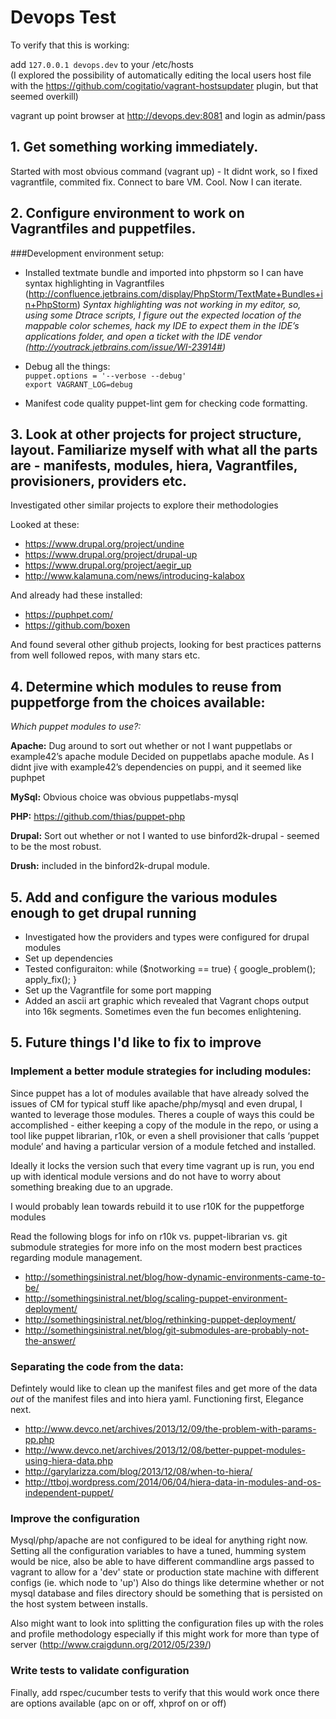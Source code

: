 Devops Test
===========

To verify that this is working:

add `127.0.0.1 devops.dev` to your /etc/hosts  
(I explored the possibility of automatically editing the local users host file with the https://github.com/cogitatio/vagrant-hostsupdater plugin, but that seemed overkill) 

vagrant up
point browser at http://devops.dev:8081 and login as admin/pass


## 1. Get something working immediately.
Started with most obvious command (vagrant up)  - It didnt work, so I fixed vagrantfile, commited fix.
Connect to bare VM. Cool. Now I can iterate.

## 2. Configure environment to work on Vagrantfiles and puppetfiles.
###Development environment setup:
* Installed textmate bundle and imported into phpstorm so I can have syntax highlighting in Vagrantfiles (http://confluence.jetbrains.com/display/PhpStorm/TextMate+Bundles+in+PhpStorm)
_Syntax highlighting was not working in my editor, so, using some Dtrace scripts, I figure out the expected location of the mappable color schemes, hack my IDE to expect them in the IDE’s applications folder, and open a ticket with the IDE vendor (http://youtrack.jetbrains.com/issue/WI-23914#)_  
  
  
* Debug all the things:  
`puppet.options = '--verbose --debug'`    
`export VAGRANT_LOG=debug`
  
  
* Manifest code quality
puppet-lint gem for checking code formatting.

## 3. Look at other projects for project structure, layout. Familiarize myself with what all the parts are - manifests, modules, hiera, Vagrantfiles, provisioners, providers etc.

Investigated other similar projects to explore their methodologies

Looked at these:

* https://www.drupal.org/project/undine
* https://www.drupal.org/project/drupal-up
* https://www.drupal.org/project/aegir_up
* http://www.kalamuna.com/news/introducing-kalabox

And already had these installed:

* https://puphpet.com/
* https://github.com/boxen

And found several other github projects, looking for best practices patterns from well followed repos, with many stars etc.

## 4. Determine which modules to reuse from puppetforge from the choices available:

_Which puppet modules to use?:_

__Apache:__
Dug around to sort out whether or not I want puppetlabs or example42’s apache module
Decided on puppetlabs apache module. As I didnt jive with example42’s dependencies on puppi, and it seemed like puphpet

__MySql:__
Obvious choice was obvious puppetlabs-mysql

__PHP:__
https://github.com/thias/puppet-php

__Drupal:__
Sort out whether or not I wanted to use binford2k-drupal - seemed to be the most robust.

__Drush:__
included in the binford2k-drupal module.

## 5. Add and configure the various modules enough to get drupal running

* Investigated how the providers and types were configured for drupal modules
* Set up  dependencies
* Tested configuraiton: while ($notworking == true) { google_problem(); apply_fix(); }
* Set up the Vagrantfile for some port mapping
* Added an ascii art graphic which revealed that Vagrant chops output into 16k segments. Sometimes even the fun becomes enlightening.

## 5. Future things I'd like to fix to improve

### Implement a better module strategies for including modules: 
Since puppet has a lot of modules available that have already solved the issues of CM for typical stuff like apache/php/mysql and even drupal, I wanted to leverage those modules.
Theres a couple of ways this could be accomplished - either keeping a copy of the module in the repo, or using a tool like puppet librarian, r10k, or even a shell provisioner that calls ‘puppet module’ and having a particular version of a module fetched and installed. 

Ideally it locks the version  such that every time vagrant up is run, you end up with identical module versions and do not have to worry about something breaking due to an upgrade.

I would probably lean towards rebuild it to use r10K for the puppetforge modules

Read the following blogs for info on r10k vs. puppet-librarian vs. git submodule strategies for more info on the most modern best practices regarding module management.

* http://somethingsinistral.net/blog/how-dynamic-environments-came-to-be/
* http://somethingsinistral.net/blog/scaling-puppet-environment-deployment/
* http://somethingsinistral.net/blog/rethinking-puppet-deployment/
* http://somethingsinistral.net/blog/git-submodules-are-probably-not-the-answer/

### Separating the code from the data:

Defintely would like to clean up the manifest files and get more of the data *out* of the manifest files and into hiera yaml. Functioning first, Elegance next.

* http://www.devco.net/archives/2013/12/09/the-problem-with-params-pp.php
* http://www.devco.net/archives/2013/12/08/better-puppet-modules-using-hiera-data.php
* http://garylarizza.com/blog/2013/12/08/when-to-hiera/
* http://ttboj.wordpress.com/2014/06/04/hiera-data-in-modules-and-os-independent-puppet/

### Improve the configuration

Mysql/php/apache are not configured to be ideal for anything right now. Setting all the configuration variables to have a tuned, humming system would be nice, also be able to have different commandline args passed to vagrant to allow for a 'dev' state or production state machine with different configs (ie. which node to 'up')  Also do things like determine whether or not mysql database and files directory should be something that is persisted on the host system between installs.  

Also might want to look into splitting the configuration files up with the roles and profile methodology especially if this might work for more than type of server (http://www.craigdunn.org/2012/05/239/)


### Write tests to validate configuration

Finally, add rspec/cucumber tests to verify that this would work once there are options available (apc on or off, xhprof on or off)
